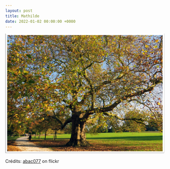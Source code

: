 ```yaml
---
layout: post
title: Mathilde
date: 2022-01-02 00:00:00 +0000
---
```


![Mathilde](/images/2022-01-02.jpg)

Crédits: [abac077](https://www.flickr.com/people/9308488@N05/) on flickr
